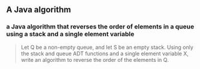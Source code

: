 ## A Java algorithm
### a Java algorithm that reverses the order of elements in a queue using a stack and a single element variable
> Let Q be a non-empty queue, and let S be an empty stack. Using only the
stack and queue ADT functions and a single element variable X, write an
algorithm to reverse the order of the elements in Q.